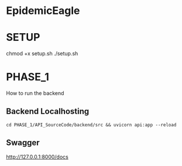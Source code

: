 # EpidemicEagle

# SETUP
chmod +x setup.sh
./setup.sh

# PHASE_1
How to run the backend
## Backend Localhosting
```
cd PHASE_1/API_SourceCode/backend/src && uvicorn api:app --reload
```

## Swagger

http://127.0.0.1:8000/docs

